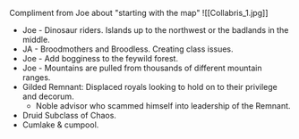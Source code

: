 Compliment from Joe about "starting with the map"
![[Collabris_1.jpg]]
- Joe - Dinosaur riders. Islands up to the northwest or the badlands in the middle.
- JA - Broodmothers and Broodless. Creating class issues.
- Joe - Add bogginess to the feywild forest.
- Joe - Mountains are pulled from thousands of different mountain ranges.
- Gilded Remnant: Displaced royals looking to hold on to their privilege and decorum.
	- Noble advisor who scammed himself into leadership of the Remnant.
- Druid Subclass of Chaos.
- Cumlake & cumpool.